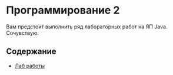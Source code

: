 # Программирование 2

Вам предстоит выполнить ряд лабораторных работ на ЯП Java. Сочувствую.

## Содержание

* [Лаб работы]()
